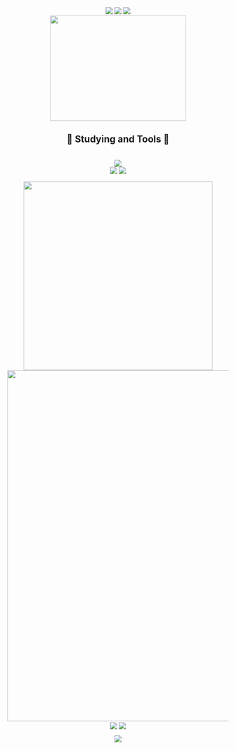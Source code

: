 <div align='center'>

  <!--Hi-->
  <img src="https://capsule-render.vercel.app/api?type=cylinder&height=150&color=gradient&text=Hi,%20I'm%20YangHE%20!&textBg=false&fontAlignY=55" />

  <!--动态分割线-->

  <img src="https://cdn.jsdelivr.net/gh/demonq0q/demonq0q/assets/hr.gif">

  <!--动态打字效果-->
  <img src="https://readme-typing-svg.demolab.com?font=Fira+Code&weight=500&pause=1000&center=true%C2%A0%E7%9C%9F&vCenter=true%C2%A0%E7%9C%9F&r%C2%A0%E7%9C%9F%C2%A0%E5%81%87&width=435&separator=%3C&lines=if(you+%3D%3D+'coming')+printf('Hello');%3CTo+be+continue...">

  <br>

  <!--猫猫虫打字gif图-->
  <img src="https://cdn.jsdelivr.net/gh/demonq0q/demonq0q/assets/tap-code.gif" width=310 height=240/>

  <br>

  <h2>
    💪 Studying and Tools 🔧
  </h2>

  <br>

  <img src='https://skillicons.dev/icons?i=c,cpp,js,ts,java,python,mysql,md'>

  <br>

  <img src='https://skillicons.dev/icons?i=vscode,visualstudio,idea,cloudflare,astro,powershell,linux,ubuntu'>

  <!--动态分割线-->
  <img src="https://cdn.jsdelivr.net/gh/demonq0q/demonq0q/assets/hr.gif">

  <p align="center">
  <!-- https://github.com/anuraghazra/github-readme-stats -->
  <img align="center" width="430" src="https://github-readme-stats.vercel.app/api？username=413hy&theme=github_dark&show_icons=true&show=reviews&hide_title=true&hide=contribs&hide_border=true" />
  <!-- https://github.com/Ashutosh00710/github-readme-activity-graph -->
  <img width="800" src="https://github-readme-activity-graph.vercel.app/graph?username=413hy&theme=github-compact&hide_border=true&area=true&custom_title=Contribution%20Graph" />
  <br/>
  <!-- https://github.com/anuraghazra/github-readme-stats -->
  <img align="center" src="https://github-readme-stats.vercel.app/api/wakatime?username=YangHE&theme=transparent&hide_border=true&layout=compact&langs_count=22" />
  <!-- https://github.com/anuraghazra/github-readme-stats -->
  <img align="center" src="https://github-readme-stats.vercel.app/api/top-langs/?username=413hy&theme=transparent&hide_border=true&layout=donut-vertical&langs_count=6" />
  <br/>
  <!-- https://github.com/tandpfun/skill-icons -->
  </p>

  <p align="center">
  <img src="https://capsule-render.vercel.app/api?type=waving&height=200&color=gradient&text=BYE!&section=footer&fontAlignY=70&animation=fadeIn" />
  </p>

</div>
